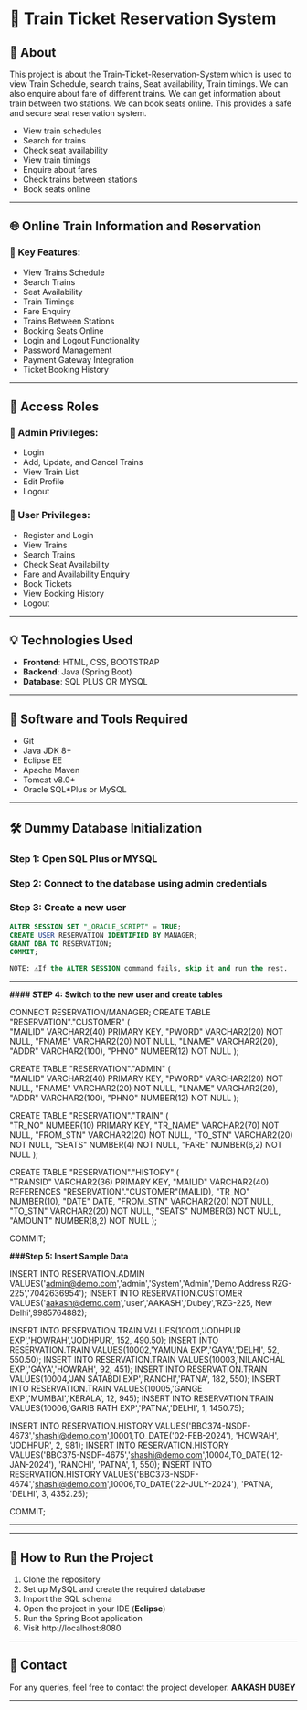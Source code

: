 # 🚆 Train Ticket Reservation System

## 📖 About
This project is about the Train-Ticket-Reservation-System which is used to view Train Schedule, search trains, Seat availability, Train timings. We can also enquire about fare of different trains. We can get information about train between two stations. We can book seats online. This provides a safe and secure seat reservation system.

- View train schedules
- Search for trains
- Check seat availability
- View train timings
- Enquire about fares
- Check trains between stations
- Book seats online

---

## 🌐 Online Train Information and Reservation

### 🔹 Key Features:
- View Trains Schedule
- Search Trains
- Seat Availability
- Train Timings
- Fare Enquiry
- Trains Between Stations
- Booking Seats Online
- Login and Logout Functionality
- Password Management
- Payment Gateway Integration
- Ticket Booking History

---

## 🔐 Access Roles

### 👑 Admin Privileges:
- Login
- Add, Update, and Cancel Trains
- View Train List
- Edit Profile
- Logout

### 👤 User Privileges:
- Register and Login
- View Trains
- Search Trains
- Check Seat Availability
- Fare and Availability Enquiry
- Book Tickets
- View Booking History
- Logout

---

## 💡 Technologies Used
- **Frontend**: HTML, CSS, BOOTSTRAP
- **Backend**: Java (Spring Boot)
- **Database**: SQL PLUS OR MYSQL

---

## 🧰 Software and Tools Required
- Git
- Java JDK 8+
- Eclipse EE
- Apache Maven
- Tomcat v8.0+
- Oracle SQL*Plus or MySQL

---

## 🛠️ Dummy Database Initialization

### Step 1: Open SQL Plus or MYSQL  
### Step 2: Connect to the database using admin credentials  
### Step 3: Create a new user

```sql
ALTER SESSION SET "_ORACLE_SCRIPT" = TRUE;
CREATE USER RESERVATION IDENTIFIED BY MANAGER;
GRANT DBA TO RESERVATION;
COMMIT;

NOTE: ⚠️If the ALTER SESSION command fails, skip it and run the rest.

```

---

**#### STEP 4: Switch to the new user and create tables** 

CONNECT RESERVATION/MANAGER;
CREATE TABLE "RESERVATION"."CUSTOMER" 
(	
"MAILID" VARCHAR2(40) PRIMARY KEY, 
"PWORD" VARCHAR2(20) NOT NULL, 
"FNAME" VARCHAR2(20) NOT NULL, 
"LNAME" VARCHAR2(20), 
"ADDR" VARCHAR2(100), 
"PHNO" NUMBER(12) NOT NULL
);

CREATE TABLE "RESERVATION"."ADMIN"
(	
"MAILID" VARCHAR2(40) PRIMARY KEY, 
"PWORD" VARCHAR2(20) NOT NULL, 
"FNAME" VARCHAR2(20) NOT NULL, 
"LNAME" VARCHAR2(20), 
"ADDR" VARCHAR2(100), 
"PHNO" NUMBER(12) NOT NULL
);


CREATE TABLE "RESERVATION"."TRAIN" 
(	
"TR_NO" NUMBER(10) PRIMARY KEY, 
"TR_NAME" VARCHAR2(70) NOT NULL, 
"FROM_STN" VARCHAR2(20) NOT NULL, 
"TO_STN" VARCHAR2(20) NOT NULL, 
"SEATS" NUMBER(4) NOT NULL, 
"FARE" NUMBER(6,2) NOT NULL 
);

CREATE TABLE "RESERVATION"."HISTORY" 
(	
"TRANSID" VARCHAR2(36) PRIMARY KEY, 
"MAILID" VARCHAR2(40) REFERENCES "RESERVATION"."CUSTOMER"(MAILID), 
"TR_NO" NUMBER(10),
"DATE" DATE,
"FROM_STN" VARCHAR2(20) NOT NULL, 
"TO_STN" VARCHAR2(20) NOT NULL, 
"SEATS" NUMBER(3) NOT NULL, 
"AMOUNT" NUMBER(8,2) NOT NULL
);

COMMIT;

**###Step 5: Insert Sample Data**


INSERT INTO RESERVATION.ADMIN VALUES('admin@demo.com','admin','System','Admin','Demo Address RZG-225','7042636954');
INSERT INTO RESERVATION.CUSTOMER VALUES('aakash@demo.com','user','AAKASH','Dubey','RZG-225, New Delhi',9985764882);

INSERT INTO RESERVATION.TRAIN VALUES(10001,'JODHPUR EXP','HOWRAH','JODHPUR', 152, 490.50);
INSERT INTO RESERVATION.TRAIN VALUES(10002,'YAMUNA EXP','GAYA','DELHI', 52, 550.50);
INSERT INTO RESERVATION.TRAIN VALUES(10003,'NILANCHAL EXP','GAYA','HOWRAH', 92, 451);
INSERT INTO RESERVATION.TRAIN VALUES(10004,'JAN SATABDI EXP','RANCHI','PATNA', 182, 550);
INSERT INTO RESERVATION.TRAIN VALUES(10005,'GANGE EXP','MUMBAI','KERALA', 12, 945);
INSERT INTO RESERVATION.TRAIN VALUES(10006,'GARIB RATH EXP','PATNA','DELHI', 1, 1450.75);

INSERT INTO RESERVATION.HISTORY VALUES('BBC374-NSDF-4673','shashi@demo.com',10001,TO_DATE('02-FEB-2024'), 'HOWRAH', 'JODHPUR', 2, 981);
INSERT INTO RESERVATION.HISTORY VALUES('BBC375-NSDF-4675','shashi@demo.com',10004,TO_DATE('12-JAN-2024'), 'RANCHI', 'PATNA', 1, 550);
INSERT INTO RESERVATION.HISTORY VALUES('BBC373-NSDF-4674','shashi@demo.com',10006,TO_DATE('22-JULY-2024'), 'PATNA', 'DELHI', 3, 4352.25);

COMMIT;

---



---

## 🚀 How to Run the Project
1. Clone the repository
2. Set up MySQL and create the required database
3. Import the SQL schema
4. Open the project in your IDE (**Eclipse**)
5. Run the Spring Boot application
6. Visit http://localhost:8080

---

## 📧 Contact
For any queries, feel free to contact the project developer.
**AAKASH DUBEY**

---



